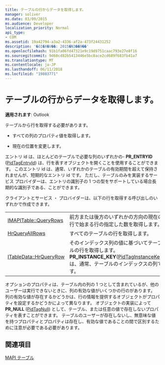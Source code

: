 ```yaml
---
title: テーブルの行からデータを取得します。
manager: soliver
ms.date: 03/09/2015
ms.audience: Developer
localization_priority: Normal
api_type:
- COM
ms.assetid: 19a42794-a3a2-4336-af2a-473f24431252
description: '�ŏI�X�V��: 2015�N3��9��'
ms.openlocfilehash: 91b1fa06fd47321e9c19d9751caac793e27e8f16
ms.sourcegitcommit: 9d60cd82b5413446e5bc8ace2cd689f683fb41a7
ms.translationtype: MT
ms.contentlocale: ja-JP
ms.lasthandoff: 06/11/2018
ms.locfileid: "19803771"
---
```

# <a name="retrieving-data-from-table-rows"></a>テーブルの行からデータを取得します。

  
  
**適用されます**: Outlook 
  
テーブルから行を取得する必要があります。
  
- すべての列のプロパティ値を取得します。
    
- 現在の位置を変更します。
    
エントリ id は、ほとんどのテーブルで必要な列のいずれかの- **PR_ENTRYID** ([PidTagEntryId](pidtagentryid-canonical-property.md)) は、行を表すオブジェクトを開くことを使用することができます。 このエントリ id は、通常、いずれかのテーブルの有効期間を超えて保持されませんが、短期的なエントリ id です。 ただし、テーブルのみを実装するサービス プロバイダーは、エントリの識別子の 1 つの型をサポートしている場合長期的な識別子である、ことができます。
  
クライアントとサービス ・ プロバイダーは、以下の行を取得する呼び出しのいずれかで作成できます。
  
|||
|:-----|:-----|
|[IMAPITable::QueryRows](imapitable-queryrows.md) <br/> |前方または後方のいずれかの方向の現在の行で始まる行の指定した数を取得します。  <br/> |
|[HrQueryAllRows](hrqueryallrows.md) <br/> |すべてのテーブルの行を取得します。  <br/> |
|[ITableData::HrQueryRow](itabledata-hrqueryrow.md) <br/> |そのインデックス列の値に基づいてテーブルの行を取得します。 **PR_INSTANCE_KEY**([PidTagInstanceKey](pidtaginstancekey-canonical-property.md)) は、通常、テーブルのインデックスの列です。  <br/> |
   
オプションのプロパティは、テーブル内の列の 1 つとして含まれているが、他のユーザーは実行できないときに、列の有効な値がいくつかの行のがあります。 列の有効な値が存在するかどうかは、行の情報を提供するオブジェクトがプロパティを設定するかどうかによって異なります。 オブジェクトの実装によって**PR_NULL** ([PidTagNull](pidtagnull-canonical-property.md)) として、テーブル、または任意の値で存在しないプロパティを表すことができます。 テーブルのユーザーが存在しないし、無意味な値を持つプロパティとプロパティは存在し、有効な値であることの間で区別するために注意が必要である必要があります。 
  
## <a name="see-also"></a>関連項目



[MAPI テーブル](mapi-tables.md)

